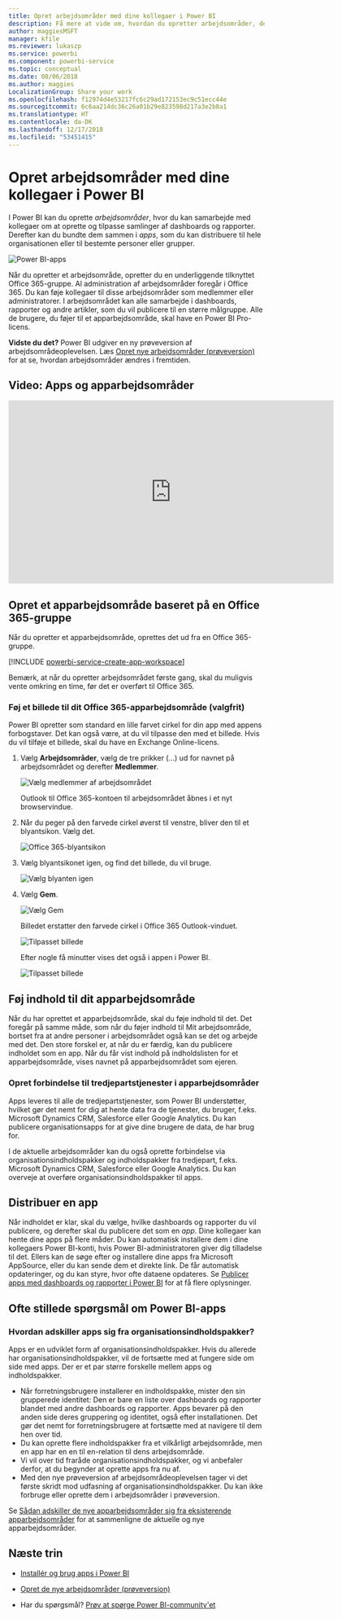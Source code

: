 ```yaml
---
title: Opret arbejdsområder med dine kollegaer i Power BI
description: Få mere at vide om, hvordan du opretter arbejdsområder, der er samlinger af dashboards og rapporter, som er udviklet til at levere vigtige målepunkter for din organisation.
author: maggiesMSFT
manager: kfile
ms.reviewer: lukaszp
ms.service: powerbi
ms.component: powerbi-service
ms.topic: conceptual
ms.date: 08/06/2018
ms.author: maggies
LocalizationGroup: Share your work
ms.openlocfilehash: f12974d4e53217fc6c29ad172153ec9c51ecc44e
ms.sourcegitcommit: 6c6aa214dc36c26a01b29e823598d217a3e2b8a1
ms.translationtype: HT
ms.contentlocale: da-DK
ms.lasthandoff: 12/17/2018
ms.locfileid: "53451415"
---
```

# <a name="create-workspaces-with-your-colleagues-in-power-bi"></a>Opret arbejdsområder med dine kollegaer i Power BI

I Power BI kan du oprette *arbejdsområder*, hvor du kan samarbejde med kollegaer om at oprette og tilpasse samlinger af dashboards og rapporter. Derefter kan du bundte dem sammen i *apps*, som du kan distribuere til hele organisationen eller til bestemte personer eller grupper. 

![Power BI-apps](media/service-create-workspaces/power-bi-apps-left-nav.png)

Når du opretter et arbejdsområde, opretter du en underliggende tilknyttet Office 365-gruppe. Al administration af arbejdsområder foregår i Office 365. Du kan føje kollegaer til disse arbejdsområder som medlemmer eller administratorer. I arbejdsområdet kan alle samarbejde i dashboards, rapporter og andre artikler, som du vil publicere til en større målgruppe. Alle de brugere, du føjer til et apparbejdsområde, skal have en Power BI Pro-licens. 

**Vidste du det?** Power BI udgiver en ny prøveversion af arbejdsområdeoplevelsen. Læs [Opret nye arbejdsområder (prøveversion)](service-create-the-new-workspaces.md) for at se, hvordan arbejdsområder ændres i fremtiden. 

## <a name="video-apps-and-app-workspaces"></a>Video: Apps og apparbejdsområder
<iframe width="640" height="360" src="https://www.youtube.com/embed/Ey5pyrr7Lk8?showinfo=0" frameborder="0" allowfullscreen></iframe>

## <a name="create-an-app-workspace-based-on-an-office-365-group"></a>Opret et apparbejdsområde baseret på en Office 365-gruppe

Når du opretter et apparbejdsområde, oprettes det ud fra en Office 365-gruppe.

[!INCLUDE [powerbi-service-create-app-workspace](./includes/powerbi-service-create-app-workspace.md)]

Bemærk, at når du opretter arbejdsområdet første gang, skal du muligvis vente omkring en time, før det er overført til Office 365. 

### <a name="add-an-image-to-your-office-365-app-workspace-optional"></a>Føj et billede til dit Office 365-apparbejdsområde (valgfrit)
Power BI opretter som standard en lille farvet cirkel for din app med appens forbogstaver. Det kan også være, at du vil tilpasse den med et billede. Hvis du vil tilføje et billede, skal du have en Exchange Online-licens.

1. Vælg **Arbejdsområder**, vælg de tre prikker (...) ud for navnet på arbejdsområdet og derefter **Medlemmer**. 
   
     ![Vælg medlemmer af arbejdsområdet](media/service-create-distribute-apps/power-bi-apps-workspace-members.png)
   
    Outlook til Office 365-kontoen til arbejdsområdet åbnes i et nyt browservindue.
2. Når du peger på den farvede cirkel øverst til venstre, bliver den til et blyantsikon. Vælg det.
   
     ![Office 365-blyantsikon](media/service-create-distribute-apps/power-bi-apps-workspace-edit-image.png)
3. Vælg blyantsikonet igen, og find det billede, du vil bruge.
   
     ![Vælg blyanten igen](media/service-create-distribute-apps/power-bi-apps-workspace-edit-group.png)

4. Vælg **Gem**.
   
     ![Vælg Gem](media/service-create-distribute-apps/power-bi-apps-workspace-save-image.png)
   
    Billedet erstatter den farvede cirkel i Office 365 Outlook-vinduet. 
   
     ![Tilpasset billede](media/service-create-distribute-apps/power-bi-apps-workspace-image-in-office-365.png)
   
    Efter nogle få minutter vises det også i appen i Power BI.
   
     ![Tilpasset billede](media/service-create-distribute-apps/power-bi-apps-image.png)

## <a name="add-content-to-your-app-workspace"></a>Føj indhold til dit apparbejdsområde

Når du har oprettet et apparbejdsområde, skal du føje indhold til det. Det foregår på samme måde, som når du føjer indhold til Mit arbejdsområde, bortset fra at andre personer i arbejdsområdet også kan se det og arbejde med det. Den store forskel er, at når du er færdig, kan du publicere indholdet som en app. Når du får vist indhold på indholdslisten for et apparbejdsområde, vises navnet på apparbejdsområdet som ejeren.

### <a name="connect-to-third-party-services-in-app-workspaces"></a>Opret forbindelse til tredjepartstjenester i apparbejdsområder

Apps leveres til alle de tredjepartstjenester, som Power BI understøtter, hvilket gør det nemt for dig at hente data fra de tjenester, du bruger, f.eks. Microsoft Dynamics CRM, Salesforce eller Google Analytics. Du kan publicere organisationsapps for at give dine brugere de data, de har brug for.

I de aktuelle arbejdsområder kan du også oprette forbindelse via organisationsindholdspakker og indholdspakker fra tredjepart, f.eks. Microsoft Dynamics CRM, Salesforce eller Google Analytics. Du kan overveje at overføre organisationsindholdspakker til apps.

## <a name="distribute-an-app"></a>Distribuer en app

Når indholdet er klar, skal du vælge, hvilke dashboards og rapporter du vil publicere, og derefter skal du publicere det som en *app*. Dine kollegaer kan hente dine apps på flere måder. Du kan automatisk installere dem i dine kollegaers Power BI-konti, hvis Power BI-administratoren giver dig tilladelse til det. Ellers kan de søge efter og installere dine apps fra Microsoft AppSource, eller du kan sende dem et direkte link. De får automatisk opdateringer, og du kan styre, hvor ofte dataene opdateres. Se [Publicer apps med dashboards og rapporter i Power BI](service-create-distribute-apps.md) for at få flere oplysninger.

## <a name="power-bi-apps-faq"></a>Ofte stillede spørgsmål om Power BI-apps

### <a name="how-are-apps-different-from-organizational-content-packs"></a>Hvordan adskiller apps sig fra organisationsindholdspakker?
Apps er en udviklet form af organisationsindholdspakker. Hvis du allerede har organisationsindholdspakker, vil de fortsætte med at fungere side om side med apps. Der er et par større forskelle mellem apps og indholdspakker. 

* Når forretningsbrugere installerer en indholdspakke, mister den sin grupperede identitet: Den er bare en liste over dashboards og rapporter blandet med andre dashboards og rapporter. Apps bevarer på den anden side deres gruppering og identitet, også efter installationen. Det gør det nemt for forretningsbrugere at fortsætte med at navigere til dem hen over tid.
* Du kan oprette flere indholdspakker fra et vilkårligt arbejdsområde, men en app har en en til en-relation til dens arbejdsområde. 
* Vi vil over tid fraråde organisationsindholdspakker, og vi anbefaler derfor, at du begynder at oprette apps fra nu af.  
* Med den nye prøveversion af arbejdsområdeoplevelsen tager vi det første skridt mod udfasning af organisationsindholdspakker. Du kan ikke forbruge eller oprette dem i arbejdsområder i prøveversion.

Se [Sådan adskiller de nye apparbejdsområder sig fra eksisterende apparbejdsområder](service-create-the-new-workspaces.md#how-are-the-new-app-workspaces-different-from-current-app-workspaces) for at sammenligne de aktuelle og nye apparbejdsområder. 

## <a name="next-steps"></a>Næste trin
* [Installér og brug apps i Power BI](service-create-distribute-apps.md)
- [Opret de nye arbejdsområder (prøveversion)](service-create-the-new-workspaces.md)
* Har du spørgsmål? [Prøv at spørge Power BI-community'et](http://community.powerbi.com/)
